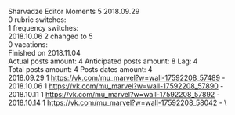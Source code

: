 Sharvadze	Editor Moments 5 2018.09.29\
0 rubric switches:\
1 frequency switches:\
2018.10.06 2 changed to 5 \
0 vacations:\
Finished on 2018.11.04\
Actual posts amount: 4	Anticipated posts amount: 8	 Lag: 4
\
Total posts amount: 4	Posts dates amount: 4\
2018.09.29 1 https://vk.com/mu_marvel?w=wall-17592208_57489 -	\
2018.10.06 1 https://vk.com/mu_marvel?w=wall-17592208_57890 -	\
2018.10.11 1 https://vk.com/mu_marvel?w=wall-17592208_57892 -	\
2018.10.14 1 https://vk.com/mu_marvel?w=wall-17592208_58042 -	\
